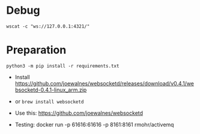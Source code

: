 

# Debug
```
wscat -c "ws://127.0.0.1:4321/"
```

# Preparation
```
python3 -m pip install -r requirements.txt
```
+  Install https://github.com/joewalnes/websocketd/releases/download/v0.4.1/websocketd-0.4.1-linux_arm.zip 
+ or `brew install websocketd`
+ Use this: https://github.com/joewalnes/websocketd


+ Testing: docker run -p 61616:61616 -p 8161:8161 rmohr/activemq

